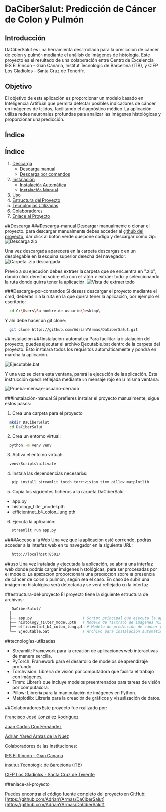 # DaCiberSalut: Predicción de Cáncer de Colon y Pulmón
## Introducción 
DaCiberSalut es una herramienta desarrollada para la predicción de cáncer de colon y pulmón mediante el análisis de imágenes de histología. Este proyecto es el resultado de una colaboración entre Centro de Excelencia IES El Rincón - Gran Canaria, Institut Tecnològic de Barcelona (ITB), y CIFP Los Gladiolos - Santa Cruz de Tenerife.

## Objetivo
El objetivo de esta aplicación es proporcionar un modelo basado en Inteligencia Artificial que permita detectar posibles indicadores de cáncer en imágenes de tejidos, facilitando el diagnóstico médico. La aplicación utiliza redes neuronales profundas para analizar las imágenes histológicas y proporcionar una predicción.

## Índice
## Índice
1. [Descarga](##Descarga)
   * [Descarga manual](###Descarga-manual)
   * [Descarga por comandos](###Descarga-por-comandos)
2. [Instalación](##instalación)
   * [Instalación Automática](###instalación-automática)
   * [Instalación Manual](###instalación-manual)
3. [Uso](##uso)
4. [Estructura del Proyecto](##estructura-del-proyecto)
5. [Tecnologías Utilizadas](##tecnologías-utilizadas)
6. [Colaboradores](##colaboradores)
7. [Enlace al Proyecto](##enlace-al-proyecto)

##Descarga
###Descarga-manual
Descargar manualmente o clonar el proyecto.
para descargar manualmente debes acceder al [github del proyecto](https://github.com/AdrianYArmas/DaCiberSalut), dar click al botón verde que pone código y descargar como zip:
![Descarga zip](https://github.com/user-attachments/assets/756304f6-fba2-44e4-95b4-6a02826303b0)

Una vez descargada aparecerá en la carpeta descargas o en un desplegable en la esquina superior derecha del navegador:
![Carpeta .zip descargada](https://github.com/user-attachments/assets/bcf795a5-6e36-4950-9f79-979cb45ddd05)

Previo a su ejecución debes extraer la carpeta que se encuentra en ".zip", dando click derecho sobre ella con el ratón > extraer todo, y seleccionando la ruta donde quiera tener la aplicación.
![Vista de extraer todo](https://github.com/user-attachments/assets/bf04ae82-31bb-482e-b491-4ea249d51331)

###Descarga-por-comandos
Si deseas descargar el proyecto mediante el cmd, deberás ir a la ruta en la que quiera tener la aplicación, por ejemplo el escritorio:
```bash
  cd C:\Users\Su-nombre-de-usuario\Desktop\
```

Y ahi debe hacer un git clone:
```bash
  git clone https://github.com/AdrianYArmas/DaCiberSalut.git
```

##instalación
###instalación-automática
Para facilitar la instalación del proyecto, puedes ejecutar el archivo Ejecutable.bat dentro de la carpeta del proyecto. Esto instalará todos los requisitos automáticamente y pondrá en marcha la aplicación.

![Ejecutable.bat](https://github.com/user-attachments/assets/5ff96d37-bdb4-4552-9222-2132adbe142c)

Y una vez se cierra esta ventana, parará la ejecución de la aplicación. Esta instrucción queda reflejada mediante un mensaje rojo en la misma ventana:

![Prueba-mensaje-usuario-cerrado](https://github.com/user-attachments/assets/941a9576-1b61-41f6-9098-f9dd5b680164)

###instalación-manual
Si prefieres instalar el proyecto manualmente, sigue estos pasos:
1. Crea una carpeta para el proyecto:
```bash
  mkdir DaCiberSalut
  cd DaCiberSalut
```

2. Crea un entorno virtual:
```bash
  python -m venv venv
```

3. Activa el entorno virtual:
```bash
  venv\Scripts\activate
```

4. Instala las dependencias necesarias:
```bash
   pip install streamlit torch torchvision timm pillow matplotlib
```
5. Copia los siguientes ficheros a la carpeta DaCiberSalut:
  * app.py
  * histology_filter_model.pth
  * efficientnet_b4_colon_lung.pth
    
6. Ejecuta la aplicación:
```bash
   streamlit run app.py
```

####Acceso a la Web
Una vez que la aplicación esté corriendo, podrás acceder a la interfaz web en tu navegador en la siguiente URL:
```bash
   http://localhost:8501/
```

##uso
Una vez instalada y ejecutada la aplicación, se abrirá una interfaz web donde podrás cargar imágenes histológicas, para ser procesadas por el modelo. La aplicación proporcionará una predicción sobre la presencia de cáncer de colon o pulmón, según sea el caso. En caso de subir una imágen no histológica será detectada y se verá reflejado en la interfaz.

##estructura-del-proyecto
El proyecto tiene la siguiente estructura de archivos:
  ```bash
     DaCiberSalut/
    │
    ├── app.py                       # Script principal que ejecuta la aplicación Streamlit
    ├── histology_filter_model.pth   # Modelo de filtrado de imágenes histológicas
    ├── efficientnet_b4_colon_lung.pth # Modelo de predicción de cáncer de colon y pulmón
    └── Ejecutable.bat               # Archivo para instalación automática en Windows
  ```

##tecnologías-utilizadas
* Streamlit: Framework para la creación de aplicaciones web interactivas de manera sencilla.
* PyTorch: Framework para el desarrollo de modelos de aprendizaje profundo.
* Torchvision: Librería de visión por computadora que facilita el trabajo con imágenes.
* Timm: Librería que incluye modelos preentrenados para tareas de visión por computadora.
* Pillow: Librería para la manipulación de imágenes en Python.
* Matplotlib: Librería para la creación de gráficos y visualización de datos.

##Colaboradores
Este proyecto fue realizado por:

[Francisco José González Rodríguez]()

[Juan Carlos Cox Fernández](https://github.com/JuanCarlosCox)

[Adrián Yared Armas de la Nuez](https://github.com/AdrianYArmas)

Colaboradores de las instituciones:

[IES El Rincón - Gran Canaria](https://www3.gobiernodecanarias.org/medusa/edublog/ieselrincon/)

[Institut Tecnològic de Barcelona (ITB)](https://itb.cat/)

[CIFP Los Gladiolos - Santa Cruz de Tenerife](https://www.losgladiolos.es/)

##enlace-al-proyecto

Puedes encontrar el código fuente completo del proyecto en GitHub:
[https://github.com/AdrianYArmas/DaCiberSalut](https://github.com/AdrianYArmas/DaCiberSalut)
